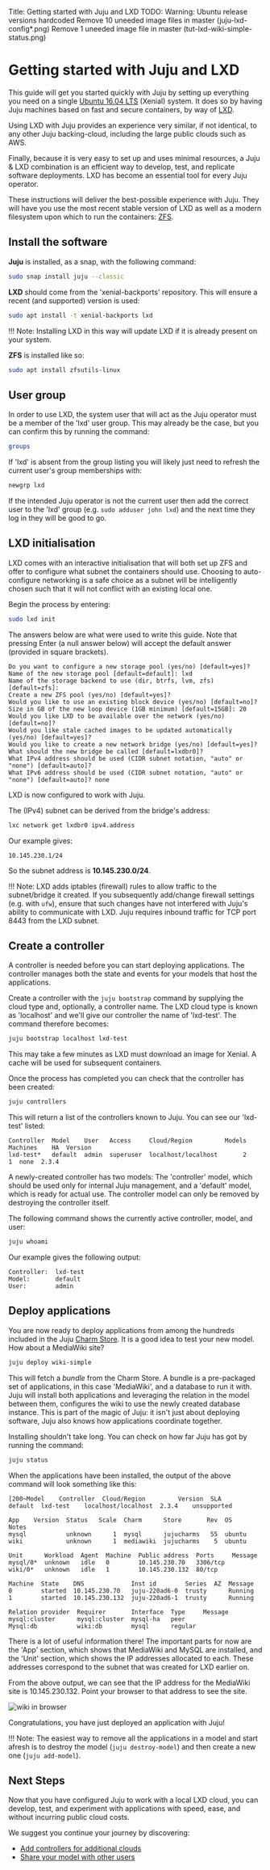 Title: Getting started with Juju and LXD
TODO:  Warning: Ubuntu release versions hardcoded
       Remove 10 uneeded image files in master (juju-lxd-config*.png)
       Remove 1 uneeded image file in master (tut-lxd-wiki-simple-status.png)

# Getting started with Juju and LXD

This guide will get you started quickly with Juju by setting up everything you
need on a single [Ubuntu 16.04 LTS][Xenial-download] (Xenial) system. It does
so by having Juju machines based on fast and secure containers, by way of
[LXD][lxd-upstream].

Using LXD with Juju provides an experience very similar, if not identical, to
any other Juju backing-cloud, including the large public clouds such as AWS.

Finally, because it is very easy to set up and uses minimal resources, a Juju &
LXD combination is an efficient way to develop, test, and replicate software
deployments. LXD has become an essential tool for every Juju operator.

These instructions will deliver the best-possible experience with Juju. They
will have you use the most recent stable version of LXD as well as a modern
filesystem upon which to run the containers: [ZFS][ZFS-wiki].

## Install the software

**Juju** is installed, as a snap, with the following command:

```bash
sudo snap install juju --classic
```

**LXD** should come from the 'xenial-backports' repository. This will ensure a
recent (and supported) version is used:

```bash
sudo apt install -t xenial-backports lxd 
```

!!! Note:
    Installing LXD in this way will update LXD if it is already present on your
    system.

**ZFS** is installed like so:

```bash
sudo apt install zfsutils-linux
```

## User group

In order to use LXD, the system user that will act as the Juju operator must be
a member of the 'lxd' user group. This may already be the case, but you can
confirm this by running the command:

```bash
groups
```

If 'lxd' is absent from the group listing you will likely just need to refresh
the current user's group memberships with:

```bash
newgrp lxd
```

If the intended Juju operator is not the current user then add the correct user
to the 'lxd' group (e.g. `sudo adduser john lxd`) and the next time they log in
they will be good to go.

## LXD initialisation

LXD comes with an interactive initialisation that will both set up ZFS and
offer to configure what subnet the containers should use. Choosing to
auto-configure networking is a safe choice as a subnet will be intelligently
chosen such that it will not conflict with an existing local one.

Begin the process by entering:

```bash
sudo lxd init
```

The answers below are what were used to write this guide. Note that pressing
Enter (a null answer below) will accept the default answer (provided in square
brackets).

```no-highlight
Do you want to configure a new storage pool (yes/no) [default=yes]? 
Name of the new storage pool [default=default]: lxd
Name of the storage backend to use (dir, btrfs, lvm, zfs) [default=zfs]: 
Create a new ZFS pool (yes/no) [default=yes]? 
Would you like to use an existing block device (yes/no) [default=no]? 
Size in GB of the new loop device (1GB minimum) [default=15GB]: 20
Would you like LXD to be available over the network (yes/no) [default=no]? 
Would you like stale cached images to be updated automatically (yes/no) [default=yes]? 
Would you like to create a new network bridge (yes/no) [default=yes]?
What should the new bridge be called [default=lxdbr0]?
What IPv4 address should be used (CIDR subnet notation, "auto" or "none") [default=auto]?
What IPv6 address should be used (CIDR subnet notation, "auto" or "none") [default=auto]? none
```

LXD is now configured to work with Juju.

The (IPv4) subnet can be derived from the bridge's address:

```bash
lxc network get lxdbr0 ipv4.address
```

Our example gives:

```no-highlight
10.145.230.1/24
```

So the subnet address is **10.145.230.0/24**.

!!! Note:
    LXD adds iptables (firewall) rules to allow traffic to the subnet/bridge it
    created. If you subsequently add/change firewall settings (e.g. with
    `ufw`), ensure that such changes have not interfered with Juju's ability to
    communicate with LXD. Juju requires inbound traffic for TCP port 8443 from
    the LXD subnet.

## Create a controller

A controller is needed before you can start deploying applications. The
controller manages both the state and events for your models that host the
applications.

Create a controller with the `juju bootstrap` command by supplying the cloud
type and, optionally, a controller name. The LXD cloud type is known as
'localhost' and we'll give our controller the name of 'lxd-test'. The command
therefore becomes:

```bash
juju bootstrap localhost lxd-test
```

This may take a few minutes as LXD must download an image for Xenial. A cache
will be used for subsequent containers.

Once the process has completed you can check that the controller has been
created:

```bash
juju controllers
```

This will return a list of the controllers known to Juju. You can see our
'lxd-test' listed:

```no-highlight
Controller  Model    User   Access     Cloud/Region         Models  Machines    HA  Version
lxd-test*   default  admin  superuser  localhost/localhost       2         1  none  2.3.4
```

A newly-created controller has two models: The 'controller' model, which should
be used only for internal Juju management, and a 'default' model, which is
ready for actual use. The controller model can only be removed by destroying
the controller itself.

The following command shows the currently active controller, model, and user:

```bash
juju whoami
```

Our example gives the following output:

```no-highlight
Controller:  lxd-test
Model:       default
User:        admin
```

## Deploy applications

You are now ready to deploy applications from among the hundreds included in
the Juju [Charm Store][charm-store]. It is a good idea to test your new model.
How about a MediaWiki site?

```bash
juju deploy wiki-simple
```

This will fetch a *bundle* from the Charm Store. A bundle is a pre-packaged set
of applications, in this case 'MediaWiki', and a database to run it with. Juju
will install both applications and leveraging the relation in the model between
them, configures the wiki to use the newly created database instance. This is
part of the magic of Juju: it isn't just about deploying software, Juju also
knows how applications coordinate together.

Installing shouldn't take long. You can check on how far Juju has got by
running the command:

```bash
juju status
```

When the applications have been installed, the output of the above command will
look something like this:

```no-highlight
[200~Model    Controller  Cloud/Region         Version  SLA
default  lxd-test    localhost/localhost  2.3.4    unsupported

App    Version  Status   Scale  Charm      Store       Rev  OS      Notes
mysql           unknown      1  mysql      jujucharms   55  ubuntu  
wiki            unknown      1  mediawiki  jujucharms    5  ubuntu  

Unit      Workload  Agent  Machine  Public address  Ports     Message
mysql/0*  unknown   idle   0        10.145.230.70   3306/tcp  
wiki/0*   unknown   idle   1        10.145.230.132  80/tcp    

Machine  State    DNS             Inst id        Series  AZ  Message
0        started  10.145.230.70   juju-220ad6-0  trusty      Running
1        started  10.145.230.132  juju-220ad6-1  trusty      Running

Relation provider  Requirer       Interface  Type     Message
mysql:cluster      mysql:cluster  mysql-ha   peer     
Mysql:db           wiki:db        mysql      regular
```

There is a lot of useful information there! The important parts for now are the
'App' section, which shows that MediaWiki and MySQL are installed, and the
'Unit' section, which shows the IP addresses allocated to each. These addresses
correspond to the subnet that was created for LXD earlier on.

From the above output, we can see that the IP address for the MediaWiki site is
10.145.230.132. Point your browser to that address to see the site.

![wiki in browser](./media/tut-lxd-wiki-simple-browser-2.png)

Congratulations, you have just deployed an application with Juju!

!!! Note:
    The easiest way to remove all the applications in a model and start afresh
    is to destroy the model (`juju destroy-model`) and then create a new one
    (`juju add-model`).

## Next Steps

Now that you have configured Juju to work with a local LXD cloud, you can
develop, test, and experiment with applications with speed, ease, and without
incurring public cloud costs.

We suggest you continue your journey by discovering:

 - [Add controllers for additional clouds][tut-cloud]
 - [Share your model with other users][share]


<!-- LINKS -->

[LXD-upstream]: https://linuxcontainers.org/lxd/ "LXD upstream"
[Xenial-download]: http://www.ubuntu.com/download/ "Xenial download"
[ZFS-wiki]: https://wiki.ubuntu.com/ZFS "ZFS Ubuntu wiki"
[charm-store]: https://jujucharms.com "Juju Charm Store"
[charms]: ./charms.html
[clouds]: ./clouds.html  "Configuring Juju Clouds"
[concepts]: ./juju-concepts.html "Juju concepts"
[keygen]: ./getting-started-keygen-win.html "How to generate an SSH key with Windows"
[long-term-support]: https://wiki.ubuntu.com/LTS "Long Term Support"
[share]: ./tut-users.html
[tut-cloud]: ./tut-google.html
[lxd-initialisation]: ./clouds-lxd-resources.html#lxd-initialisation
